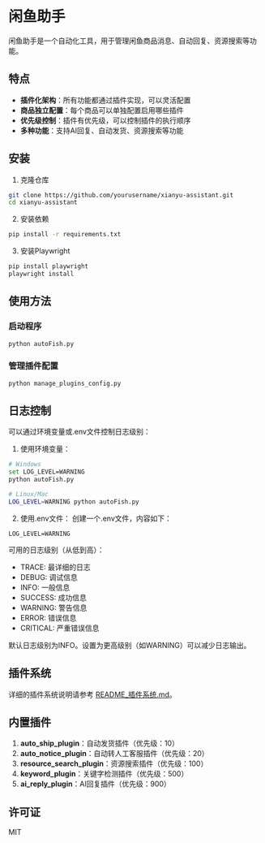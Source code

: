 # 闲鱼助手

闲鱼助手是一个自动化工具，用于管理闲鱼商品消息、自动回复、资源搜索等功能。

## 特点

- **插件化架构**：所有功能都通过插件实现，可以灵活配置
- **商品独立配置**：每个商品可以单独配置启用哪些插件
- **优先级控制**：插件有优先级，可以控制插件的执行顺序
- **多种功能**：支持AI回复、自动发货、资源搜索等功能

## 安装

1. 克隆仓库
```bash
git clone https://github.com/yourusername/xianyu-assistant.git
cd xianyu-assistant
```

2. 安装依赖
```bash
pip install -r requirements.txt
```

3. 安装Playwright
```bash
pip install playwright
playwright install
```

## 使用方法

### 启动程序

```bash
python autoFish.py
```

### 管理插件配置

```bash
python manage_plugins_config.py
```

## 日志控制

可以通过环境变量或.env文件控制日志级别：

1. 使用环境变量：
```bash
# Windows
set LOG_LEVEL=WARNING
python autoFish.py

# Linux/Mac
LOG_LEVEL=WARNING python autoFish.py
```

2. 使用.env文件：
创建一个.env文件，内容如下：
```
LOG_LEVEL=WARNING
```

可用的日志级别（从低到高）：
- TRACE: 最详细的日志
- DEBUG: 调试信息
- INFO: 一般信息
- SUCCESS: 成功信息
- WARNING: 警告信息
- ERROR: 错误信息
- CRITICAL: 严重错误信息

默认日志级别为INFO。设置为更高级别（如WARNING）可以减少日志输出。

## 插件系统

详细的插件系统说明请参考 [README_插件系统.md](README_插件系统.md)。

## 内置插件

1. **auto_ship_plugin**：自动发货插件（优先级：10）
2. **auto_notice_plugin**：自动转人工客服插件（优先级：20）
3. **resource_search_plugin**：资源搜索插件（优先级：100）
4. **keyword_plugin**：关键字检测插件（优先级：500）
5. **ai_reply_plugin**：AI回复插件（优先级：900）

## 许可证

MIT 